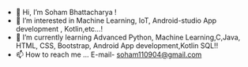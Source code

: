 - 👋 Hi, I’m Soham Bhattacharya !
- 👀 I’m interested in  Machine Learning, IoT,  Android-studio App development , Kotlin,etc...!
- 🌱 I’m currently learning  Advanced Python, Machine Learning,C,Java, HTML, CSS, Bootstrap,  Android App development,Kotlin SQL!!
- 📫 How to reach me ... E-mail- soham110904@gmail.com

<!---
Rajchamp10/Rajchamp10 is a ✨ special ✨ repository because its `README.md` (this file) appears on your GitHub profile.
You can click the Preview link to take a look at your changes.
--->
